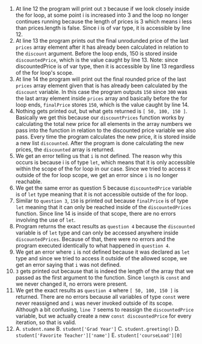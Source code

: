 1. At line 12 the program will print out `3` because if we look closely inside the for loop, at some point i is increased into 3 and the loop no longer continues running because the length of prices is 3 which means i less than prices.length is false. Since i is of var type, it is accessible by line 12.
2. At line 13 the program prints out the final unrodunded price of the last `prices` array element after it has already been calculated in relation to the `discount` argument. Before the loop ends, 150 is stored inside `discountedPrice`, which is the value caught by line 13. Note: since discountedPrice is of var type, then it is accessible by line 13 regardless of the for loop's scope.
3. At line 14 the program will print out the final rounded price of the last `prices` array element given that is has already been calculated by the `discount` variable. In this case the program outputs `150` since `300` was the last array element inside `prices` array and basically before the for loop ends, `finalPrice` stores `150`, which is the value caught by line 14.
4. Nothing gets printed out, but what gets returned is `[ 50, 100, 150 ]`. Basically we get this because our `discountPrices` function works by calculating the total new price for all elements in the array numbers we pass into the function in relation to the discounted price variable we also pass. Every time the program calculates the new price, it is stored inside a new list `discounted`. After the program is done calculating the new prices, the `discounted` array is returned. 
5. We get an error telling us that `i` is not defined. The reason why this occurs is because i is of type `let`, which means that it is only accessible within the scope of the for loop in our case. Since we tried to access it outside of the for loop scope, we get an error since `i` is no longer reachable.
6. We get the same error as question 5 because `discountedPrice` variable is of `let` type meaning that it is not accessible outside of the for loop. 
7. Similar to `question 3`, `150` is printed out because `finalPrice` is of type `let` meaning that it can only be reached inside of the `discountedPrices` function. Since line 14 is inside of that scope, there are no errors involving the use of `let`.
8. Program returns the exact results as `question 4` because the `discounted` variable is of `let` type and can only be accessed anywhere inside `discountedPrices`. Because of that, there were no errors and the program executed identically to what happened in `question 4`.
9. We get an error where `i` is not defined because it was declared as `let` type and since we tried to access it outside of the allowed scope, we get an error saying that `i` was not defined.
10. `3` gets printed out because that is indeed the length of the array that we passed as the first argument to the function. Since `length` is `const` and we never changed it, no errors were present.
11. We get the exact results as `question 4` where `[ 50, 100, 150 ]` is returned. There are no errors because all variables of type `const` were never reassigned and `i` was never invoked outside of its scope. Although a bit confusing, `line 7` seems to reassign the `discountedPrice` variable, but we actually create a new `const discountedPrice` for every iteration, so that is valid.
12. 
    A. `student.name`
    B. `student['Grad Year']`
    C. `student.greeting()`
    D. `student['Favorite Teacher']['name']`
    E. `student['courseLoad'][0]`

    